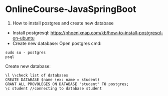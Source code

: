 # OnlineCourse-JavaSpringBoot

1. How to install postgres and create new database
  - Install postgresql:
    https://phoenixnap.com/kb/how-to-install-postgresql-on-ubuntu
  - Create new database:
  Open postgres cmd: 
  ```
  sudo su - postgres
  psql
  ```
  Create new database:
  ```
  \l \\check list of databases
  CREATE DATABASE $name (ex: name = student)
  GRANT ALL PROVOLEGES ON DATABASE "student" TO postgres;
  \c student //connecting to database student
  ```
